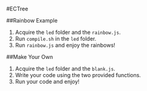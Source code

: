 #ECTree

##Rainbow Example
1. Acquire the `led` folder and the `rainbow.js`.
2. Run `compile.sh` in the `led` folder.
3. Run `rainbow.js` and enjoy the rainbows!

##Make Your Own
1. Acquire the `led` folder and the `blank.js`.
2. Write your code using the two provided functions.
3. Run your code and enjoy!
